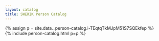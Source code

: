 ```yaml
---
layout: catalog
title: SWERIK Person Catalog
---
```

{% assign p = site.data._person-catalog.i-TEqtqTkMJpM51S7SQEkfep %}
{% include person-catalog.html p=p %}


